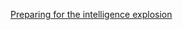 [Preparing for the intelligence explosion](https://www.forethought.org/research/preparing-for-the-intelligence-explosion)
